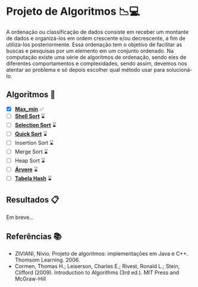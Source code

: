 # Projeto de Algoritmos :chart_with_downwards_trend::computer:

A ordenação ou classificação de dados consiste em receber um montante de dados e organizá-los em ordem crescente e/ou decrescente, a fim de utiliza-los posteriormente. Essa ordenação tem o objetivo de facilitar as buscas e pesquisas por um elemento em um conjunto ordenado. Na computação existe uma série de algoritmos de ordenação, sendo eles de diferentes comportamentos e complexidades, sendo assim, devemos nos atentar ao problema e só depois escolher qual método usar para solucioná-lo.

## Algoritmos :pushpin:

- [x] **[Max_min](./Max_min/max_min.c)** :white_check_mark:
- [ ] **[Shell Sort](./Shell_Sort/shell_sort.c)** :hourglass:
- [ ] **[Selection Sort](./Selection_Sort/selection_sort.c)** :hourglass:
- [ ] **[Quick Sort](./Quick_Sort/quick_sort.c)** :hourglass:
- [ ] Insertion Sort :hourglass:
- [ ] Merge Sort :hourglass:
- [ ] Heap Sort :hourglass:
- [ ] **[Árvore](./Sequencial_Binario/sequencial_binario.c)** :hourglass:
- [ ] **[Tabela Hash](./Tabela_Hash/tabela_hash.c)** :hourglass:

## Resultados :clipboard:

Em breve...

## Referências :books:

- ZIVIANI, Nivio. Projeto de algoritmos: implementações em Java e C++. Thomsom Learning. 2006.
- Cormen, Thomas H.; Leiserson, Charles E.; Rivest, Ronald L.; Stein, Clifford (2009). Introduction to Algorithms (3rd ed.). MIT Press and McGraw-Hill
